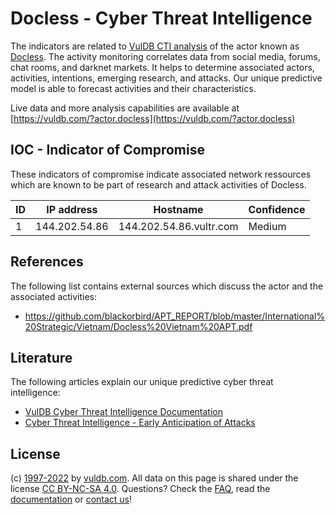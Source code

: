# Docless - Cyber Threat Intelligence

The indicators are related to [VulDB CTI analysis](https://vuldb.com/?kb.cti) of the actor known as [Docless](https://vuldb.com/?actor.docless). The activity monitoring correlates data from social media, forums, chat rooms, and darknet markets. It helps to determine associated actors, activities, intentions, emerging research, and attacks. Our unique predictive model is able to forecast activities and their characteristics.

Live data and more analysis capabilities are available at [https://vuldb.com/?actor.docless](https://vuldb.com/?actor.docless)

## IOC - Indicator of Compromise

These indicators of compromise indicate associated network ressources which are known to be part of research and attack activities of Docless.

ID | IP address | Hostname | Confidence
-- | ---------- | -------- | ----------
1 | 144.202.54.86 | 144.202.54.86.vultr.com | Medium

## References

The following list contains external sources which discuss the actor and the associated activities:

* https://github.com/blackorbird/APT_REPORT/blob/master/International%20Strategic/Vietnam/Docless%20Vietnam%20APT.pdf

## Literature

The following articles explain our unique predictive cyber threat intelligence:

* [VulDB Cyber Threat Intelligence Documentation](https://vuldb.com/?kb.cti)
* [Cyber Threat Intelligence - Early Anticipation of Attacks](https://www.scip.ch/en/?labs.20201022)

## License

(c) [1997-2022](https://vuldb.com/?kb.changelog) by [vuldb.com](https://vuldb.com/?kb.about). All data on this page is shared under the license [CC BY-NC-SA 4.0](https://creativecommons.org/licenses/by-nc-sa/4.0/). Questions? Check the [FAQ](https://vuldb.com/?kb.faq), read the [documentation](https://vuldb.com/?kb) or [contact us](https://vuldb.com/?contact)!
